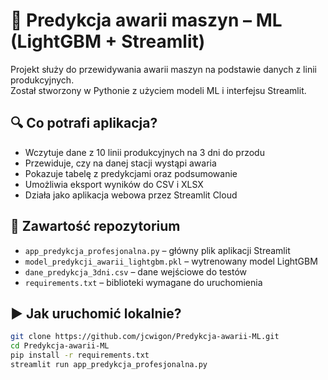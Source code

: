 # 🔧 Predykcja awarii maszyn – ML (LightGBM + Streamlit)

Projekt służy do przewidywania awarii maszyn na podstawie danych z linii produkcyjnych.  
Został stworzony w Pythonie z użyciem modeli ML i interfejsu Streamlit.

## 🔍 Co potrafi aplikacja?
- Wczytuje dane z 10 linii produkcyjnych na 3 dni do przodu
- Przewiduje, czy na danej stacji wystąpi awaria
- Pokazuje tabelę z predykcjami oraz podsumowanie
- Umożliwia eksport wyników do CSV i XLSX
- Działa jako aplikacja webowa przez Streamlit Cloud

## 📂 Zawartość repozytorium
- `app_predykcja_profesjonalna.py` – główny plik aplikacji Streamlit
- `model_predykcji_awarii_lightgbm.pkl` – wytrenowany model LightGBM
- `dane_predykcja_3dni.csv` – dane wejściowe do testów
- `requirements.txt` – biblioteki wymagane do uruchomienia

## ▶️ Jak uruchomić lokalnie?

```bash
git clone https://github.com/jcwigon/Predykcja-awarii-ML.git
cd Predykcja-awarii-ML
pip install -r requirements.txt
streamlit run app_predykcja_profesjonalna.py

